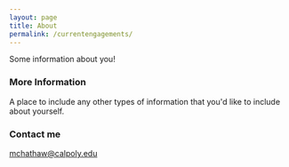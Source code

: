 ```yaml
---
layout: page
title: About
permalink: /currentengagements/
---
```


Some information about you!

### More Information

A place to include any other types of information that you'd like to include about yourself.

### Contact me

[mchathaw@calpoly.edu](mailto:armcdona@calpoly.edu)
